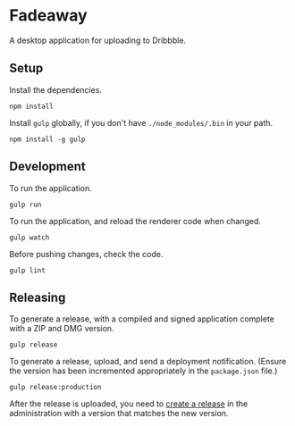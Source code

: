 # Fadeaway

A desktop application for uploading to Dribbble.

## Setup

Install the dependencies.

    npm install

Install `gulp` globally, if you don't have `./node_modules/.bin` in your path.

    npm install -g gulp

## Development

To run the application.

    gulp run

To run the application, and reload the renderer code when changed.

    gulp watch

Before pushing changes, check the code.

    gulp lint

## Releasing

To generate a release, with a compiled and signed application complete with a
ZIP and DMG version.

    gulp release

To generate a release, upload, and send a deployment notification. (Ensure the
version has been incremented appropriately in the `package.json` file.)

    gulp release:production

After the release is uploaded, you need to [create a release][1] in the
administration with a version that matches the new version.




[1]: https://getfadeaway.com/administration/releases

